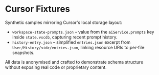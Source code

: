 # Cursor Fixtures

Synthetic samples mirroring Cursor's local storage layout:

- `workspace-state-prompts.json` – value from the `aiService.prompts` key inside `state.vscdb`, capturing recent prompt history.
- `history-entry.json` – simplified `entries.json` excerpt from `User/History/<id>/entries.json`, linking resource URIs to per-file snapshots.

All data is anonymised and crafted to demonstrate schema structure without exposing real code or proprietary content.
